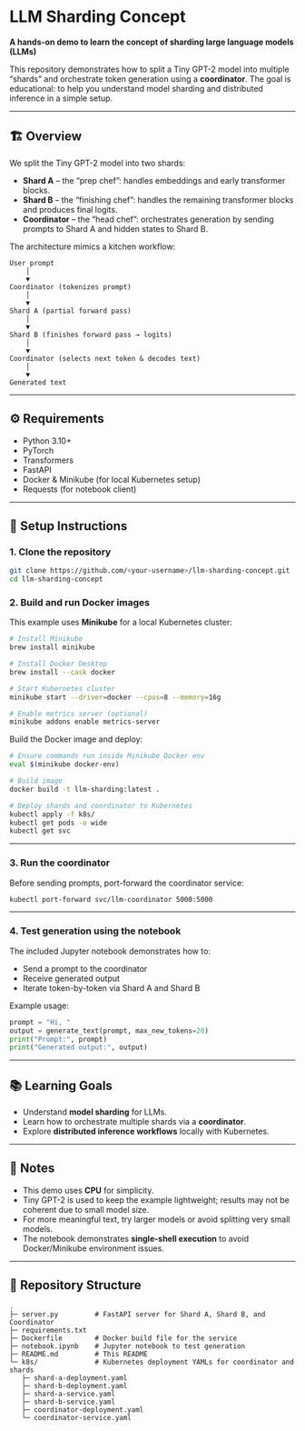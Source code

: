 # LLM Sharding Concept

**A hands-on demo to learn the concept of sharding large language models (LLMs)**

This repository demonstrates how to split a Tiny GPT-2 model into multiple “shards” and orchestrate token generation using a **coordinator**. The goal is educational: to help you understand model sharding and distributed inference in a simple setup.

---

## 🏗️ Overview

We split the Tiny GPT-2 model into two shards:

- **Shard A** – the “prep chef”: handles embeddings and early transformer blocks.
- **Shard B** – the “finishing chef”: handles the remaining transformer blocks and produces final logits.
- **Coordinator** – the “head chef”: orchestrates generation by sending prompts to Shard A and hidden states to Shard B.

The architecture mimics a kitchen workflow:

```
User prompt
    │
    ▼
Coordinator (tokenizes prompt)
    │
    ▼
Shard A (partial forward pass)
    │
    ▼
Shard B (finishes forward pass → logits)
    │
    ▼
Coordinator (selects next token & decodes text)
    │
    ▼
Generated text
```

---

## ⚙️ Requirements

- Python 3.10+
- PyTorch
- Transformers
- FastAPI
- Docker & Minikube (for local Kubernetes setup)
- Requests (for notebook client)

---

## 🚀 Setup Instructions

### 1. Clone the repository

```bash
git clone https://github.com/<your-username>/llm-sharding-concept.git
cd llm-sharding-concept
```

### 2. Build and run Docker images

This example uses **Minikube** for a local Kubernetes cluster:

```bash
# Install Minikube
brew install minikube

# Install Docker Desktop
brew install --cask docker

# Start Kubernetes cluster
minikube start --driver=docker --cpus=8 --memory=16g

# Enable metrics server (optional)
minikube addons enable metrics-server
```

Build the Docker image and deploy:

```bash
# Ensure commands run inside Minikube Docker env
eval $(minikube docker-env)

# Build image
docker build -t llm-sharding:latest .

# Deploy shards and coordinator to Kubernetes
kubectl apply -f k8s/
kubectl get pods -o wide
kubectl get svc
```

---

### 3. Run the coordinator

Before sending prompts, port-forward the coordinator service:

```bash
kubectl port-forward svc/llm-coordinator 5000:5000
```

---

### 4. Test generation using the notebook

The included Jupyter notebook demonstrates how to:

- Send a prompt to the coordinator
- Receive generated output
- Iterate token-by-token via Shard A and Shard B

Example usage:

```python
prompt = "Hi, "
output = generate_text(prompt, max_new_tokens=20)
print("Prompt:", prompt)
print("Generated output:", output)
```

---

## 📚 Learning Goals

- Understand **model sharding** for LLMs.
- Learn how to orchestrate multiple shards via a **coordinator**.
- Explore **distributed inference workflows** locally with Kubernetes.

---

## 📝 Notes

- This demo uses **CPU** for simplicity.
- Tiny GPT-2 is used to keep the example lightweight; results may not be coherent due to small model size.
- For more meaningful text, try larger models or avoid splitting very small models.
- The notebook demonstrates **single-shell execution** to avoid Docker/Minikube environment issues.

---

## 📁 Repository Structure

```
.
├─ server.py         # FastAPI server for Shard A, Shard B, and Coordinator
├─ requirements.txt
├─ Dockerfile        # Docker build file for the service
├─ notebook.ipynb    # Jupyter notebook to test generation
├─ README.md         # This README
└─ k8s/              # Kubernetes deployment YAMLs for coordinator and shards
   ├─ shard-a-deployment.yaml
   ├─ shard-b-deployment.yaml
   ├─ shard-a-service.yaml
   ├─ shard-b-service.yaml
   ├─ coordinator-deployment.yaml
   └─ coordinator-service.yaml
```
